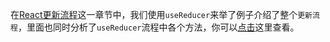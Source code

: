 在[React更新流程](https://www.yuque.com/junyuan-ruxka/foof2g/ctg6gv)这一章节中，我们使用`useReducer`来举了例子介绍了整个`更新流程`，里面也同时分析了`useReducer`流程中各个方法，你可以[点击](https://www.yuque.com/junyuan-ruxka/foof2g/waema9)这里查看。
